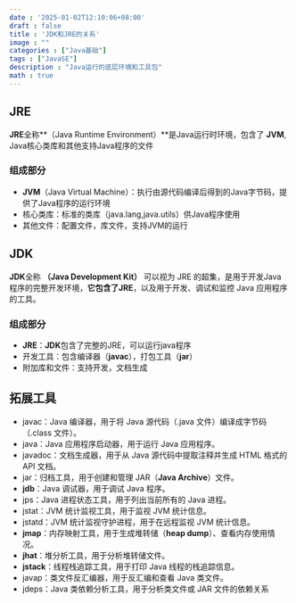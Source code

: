 ```yaml
---
date : '2025-01-02T12:10:06+08:00'
draft : false
title : 'JDK和JRE的关系'
image : ""
categories : ["Java基础"]
tags : ["JavaSE"]
description : "Java运行的底层环境和工具包"
math : true
---
```


## JRE

**JRE**全称**（Java Runtime Environment）**是Java运行时环境，包含了 **JVM**, Java核心类库和其他支持Java程序的文件

### 组成部分

- **JVM**（Java Virtual Machine）：执行由源代码编译后得到的Java字节码，提供了Java程序的运行环境
- 核心类库：标准的类库（java.lang,java.utils）供Java程序使用
- 其他文件：配置文件，库文件，支持JVM的运行

## JDK

**JDK**全称 **（Java Development Kit）** 可以视为 JRE 的超集，是用于开发Java 程序的完整开发环境，**它包含了JRE**，以及用于开发、调试和监控 Java 应用程序的工具。

### 组成部分

- **JRE**：**JDK**包含了完整的JRE，可以运行java程序
- 开发工具：包含编译器（**javac**），打包工具（**jar**）
- 附加库和文件：支持开发，文档生成

## 拓展工具

- javac：Java 编译器，用于将 Java 源代码（.java 文件）编译成字节码（.class 文件）。
- java：Java 应用程序启动器，用于运行 Java 应用程序。
- javadoc：文档生成器，用于从 Java 源代码中提取注释并生成 HTML 格式的 API 文档。
- jar：归档工具，用于创建和管理 JAR（**Java Archive**）文件。
- **jdb**：Java 调试器，用于调试 Java 程序。
- jps：Java 进程状态工具，用于列出当前所有的 Java 进程。
- jstat：JVM 统计监视工具，用于监视 JVM 统计信息。
- jstatd：JVM 统计监视守护进程，用于在远程监视 JVM 统计信息。
- **jmap**：内存映射工具，用于生成堆转储（**heap dump**）、查看内存使用情况。
- **jhat**：堆分析工具，用于分析堆转储文件。
- **jstack**：线程栈追踪工具，用于打印 Java 线程的栈追踪信息。
- javap：类文件反汇编器，用于反汇编和查看 Java 类文件。
- jdeps：Java 类依赖分析工具，用于分析类文件或 JAR 文件的依赖关系